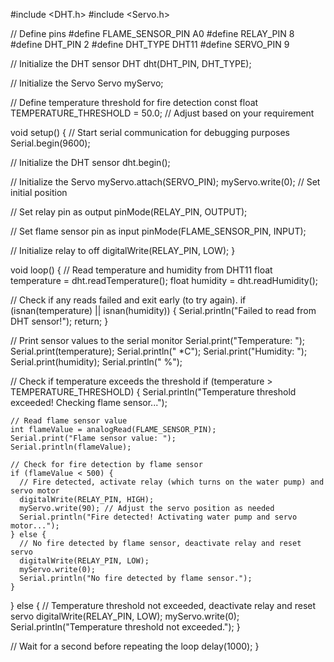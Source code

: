#include <DHT.h>
#include <Servo.h>

// Define pins
#define FLAME_SENSOR_PIN A0
#define RELAY_PIN 8
#define DHT_PIN 2
#define DHT_TYPE DHT11
#define SERVO_PIN 9

// Initialize the DHT sensor
DHT dht(DHT_PIN, DHT_TYPE);

// Initialize the Servo
Servo myServo;

// Define temperature threshold for fire detection
const float TEMPERATURE_THRESHOLD = 50.0; // Adjust based on your requirement

void setup() {
  // Start serial communication for debugging purposes
  Serial.begin(9600);

  // Initialize the DHT sensor
  dht.begin();

  // Initialize the Servo
  myServo.attach(SERVO_PIN);
  myServo.write(0); // Set initial position

  // Set relay pin as output
  pinMode(RELAY_PIN, OUTPUT);

  // Set flame sensor pin as input
  pinMode(FLAME_SENSOR_PIN, INPUT);

  // Initialize relay to off
  digitalWrite(RELAY_PIN, LOW);
}

void loop() {
  // Read temperature and humidity from DHT11
  float temperature = dht.readTemperature();
  float humidity = dht.readHumidity();

  // Check if any reads failed and exit early (to try again).
  if (isnan(temperature) || isnan(humidity)) {
    Serial.println("Failed to read from DHT sensor!");
    return;
  }

  // Print sensor values to the serial monitor
  Serial.print("Temperature: ");
  Serial.print(temperature);
  Serial.println(" *C");
  Serial.print("Humidity: ");
  Serial.print(humidity);
  Serial.println(" %");

  // Check if temperature exceeds the threshold
  if (temperature > TEMPERATURE_THRESHOLD) {
    Serial.println("Temperature threshold exceeded! Checking flame sensor...");

    // Read flame sensor value
    int flameValue = analogRead(FLAME_SENSOR_PIN);
    Serial.print("Flame sensor value: ");
    Serial.println(flameValue);

    // Check for fire detection by flame sensor
    if (flameValue < 500) {
      // Fire detected, activate relay (which turns on the water pump) and servo motor
      digitalWrite(RELAY_PIN, HIGH);
      myServo.write(90); // Adjust the servo position as needed
      Serial.println("Fire detected! Activating water pump and servo motor...");
    } else {
      // No fire detected by flame sensor, deactivate relay and reset servo
      digitalWrite(RELAY_PIN, LOW);
      myServo.write(0);
      Serial.println("No fire detected by flame sensor.");
    }
  } else {
    // Temperature threshold not exceeded, deactivate relay and reset servo
    digitalWrite(RELAY_PIN, LOW);
    myServo.write(0);
    Serial.println("Temperature threshold not exceeded.");
  }

  // Wait for a second before repeating the loop
  delay(1000);
}

